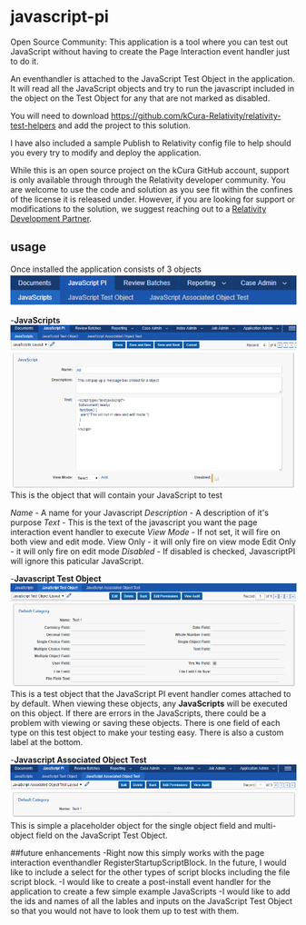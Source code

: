 # javascript-pi
Open Source Community: This application is a tool where you can test out JavaScript without having to create the Page Interaction event handler just to do it.

An eventhandler is attached to the JavaScript Test Object in the application.  It will read all the JavaScript objects and try to run the javascript included in the object on the Test Object for any that are not marked as disabled.

You will need to download https://github.com/kCura-Relativity/relativity-test-helpers and add the project to this solution.

I have also included a sample Publish to Relativity config file to help should you every try to modify and deploy the application.

While this is an open source project on the kCura GitHub account, support is only available through through the Relativity developer community. You are welcome to use the code and solution as you see fit within the confines of the license it is released under. However, if you are looking for support or modifications to the solution, we suggest reaching out to a [Relativity Development Partner](https://www.kcura.com/relativity/ediscovery-resources/ecosystem).

## usage
Once installed the application consists of 3 objects
![3objects](https://github.com/kCura-Relativity/javascript-pi/blob/master/documentation/images/3objects.png)

  -**JavaScripts**
  ![3objects](https://github.com/kCura-Relativity/javascript-pi/blob/master/documentation/images/javascriptobject.png)
  This is the object that will contain your JavaScript to test
  
  *Name* - A name for your Javascript
  *Description* - A description of it's purpose
  *Text* - This is the text of the javascript you want the page interaction event handler to execute
  *View Mode* - If not set, it will fire on both view and edit mode.
	View Only - it will only fire on view mode
	Edit Only - it will only fire on edit mode
  *Disabled* - If disabled is checked, JavascriptPI will ignore this paticular JavaScript.
  
  -**Javascript Test Object**
  ![TestOjbect](https://github.com/kCura-Relativity/javascript-pi/blob/master/documentation/images/javascripttestobject.png)
  This is a test object that the JavaScript PI event handler comes attached to by default.  When viewing these objects, any **JavaScripts** will be executed on this object.  If there are errors in the JavaScripts, there could be a problem with viewing or saving these objects.
  There is one field of each type on this test object to make your testing easy.  There is also a custom label at the bottom.
  
  -**Javascript Associated Object Test**
  ![AssociatedObject](https://github.com/kCura-Relativity/javascript-pi/blob/master/documentation/images/javascripttestobjectassociative.png)
  This is simple a placeholder object for the single object field and multi-object field on the JavaScript Test Object.
  
  
##future enhancements
-Right now this simply works with the page interaction eventhandler RegisterStartupScriptBlock.  In the future, I would like to include a select for the other types of script blocks including the file script block.
-I would like to create a post-install event handler for the application to create a few simple example JavaScripts
-I would like to add the ids and names of all the lables and inputs on the JavaScript Test Object so that you would not have to look them up to test with them. 
